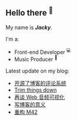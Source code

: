 ## Hello there <sup>👋</sup>  

My name is **_Jacky_**.  

I'm a:  

- Front-end Developer <sup>💻</sup>   
- Music Producer <sup>🎵</sup>      

Latest update on my blog:
  
- [开源了博客的评论系统](https://jw1.dev/open-sourcing-comment-system) 
- [Trim things down](https://jw1.dev/trim-things-down) 
- [再谈 Web 音频可视化](https://jw1.dev/2024/05/29/audio-visualization-in-js) 
- [写博客的意义](https://jw1.dev/2024/04/11/meaning-of-blog) 
- [重构 M42](https://jw1.dev/2024/04/03/remaking-m42) 
